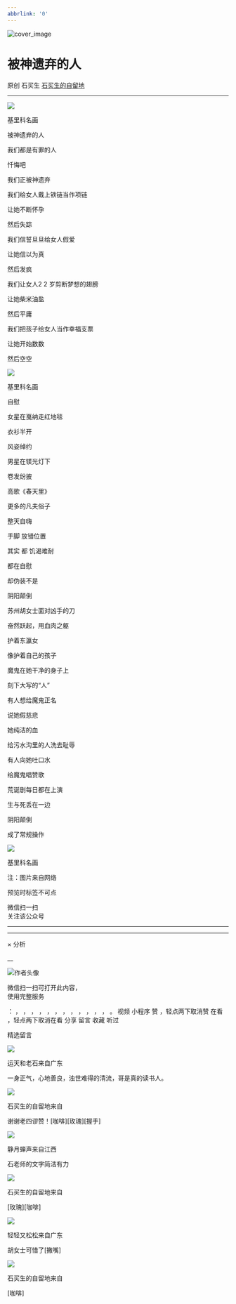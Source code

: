 ```yaml
---
abbrlink: '0'
---
```

![cover_image](https://mmbiz.qpic.cn/sz_mmbiz_jpg/hVNLue76Eh8WD7v2maUjiaSEXRdCiaVAvXTq2KOgrms0tCW9oryMia2BVkz4iaWEjW3ykpCsGvDkO49MnQGjphUCkA/0?wx_fmt=jpeg)

#  被神遗弃的人

原创  石买生  [ 石买生的自留地 ](javascript:void\(0\);)

__ _ _ _ _

![](https://mmbiz.qpic.cn/sz_mmbiz_jpg/hVNLue76Eh8WD7v2maUjiaSEXRdCiaVAvXoyibectT1MCfmI52Ox990Bvib7pxpibRXqPOEyd5hQHxibT2n0iaXiczbcQg/640?wx_fmt=jpeg)

基里科名画

  

被神遗弃的人

我们都是有罪的人

忏悔吧

我们正被神遗弃

我们给女人戴上铁链当作项链

让她不断怀孕

然后失踪

我们信誓旦旦给女人假爱

让她信以为真

然后发疯

我们让女人2  2  岁剪断梦想的翅膀

让她柴米油盐

然后平庸

我们把孩子给女人当作幸福支票

让她开始数数

然后空空

![](https://mmbiz.qpic.cn/sz_mmbiz_jpg/hVNLue76Eh8WD7v2maUjiaSEXRdCiaVAvXksZXs3zlsibGEH1rqdu57g6E01nsassjy8Ez4wKrCiayGvT9hgwC27PQ/640?wx_fmt=jpeg)

基里科名画

自慰

女星在戛纳走红地毯

衣衫半开

风姿绰约

男星在镁光灯下

卷发纷披

高歌《春天里》

更多的凡夫俗子

整天自嗨

手脚  放错位置

其实  都  饥渴难耐

都在自慰

却伪装不是

  

阴阳颠倒

苏州胡女士面对凶手的刀

奋然跃起，用血肉之躯

护着东瀛女

像护着自己的孩子

魔鬼在她干净的身子上

刻下大写的“人”

有人想给魔鬼正名

说她假慈悲

她纯洁的血

给污水沟里的人洗去耻辱

有人向她吐口水

给魔鬼唱赞歌

荒诞剧每日都在上演

生与死丢在一边

阴阳颠倒

成了常规操作

  

![](https://mmbiz.qpic.cn/sz_mmbiz_jpg/hVNLue76Eh8WD7v2maUjiaSEXRdCiaVAvXBMR19ibHd8owu28HaXAFPVtorfUngukyrwgZaWIFRoLXrSdpbPgqOng/640?wx_fmt=jpeg)

基里科名画

  

注：图片来自网络

预览时标签不可点

微信扫一扫  
关注该公众号





****



****



×  分析

__

![作者头像](http://mmbiz.qpic.cn/mmbiz_png/hVNLue76EhibricgkQZeT964ria54dgJkqVBX9ibyvn7PmGOltlupHdVshOibeQZDSypqiaIBNKdw8cwXfXfBZkPVgVg/0?wx_fmt=png)

微信扫一扫可打开此内容，  
使用完整服务

：  ，  ，  ，  ，  ，  ，  ，  ，  ，  ，  ，  ，  。  视频  小程序  赞  ，轻点两下取消赞  在看  ，轻点两下取消在看
分享  留言  收藏  听过

精选留言

![](http://wx.qlogo.cn/mmopen/Tk1iciaI19LTbGwT9QLJXdZ7KuqBwe4wnvDxI2oaRZ9cgdkUSDhW7icDLqPrWib2KPTia1qSslgrrdlvOU18ZWfVd5DTzOo2jlAAm0qTAfnIoVic2ZG6S41IWjhjIkyBYk8M4r/64)

运天和老石来自广东

一身正气，心地善良，浊世难得的清流，哥是真的读书人。

![](http://wx.qlogo.cn/mmhead/Q3auHgzwzM4ELPv9zSiaIDouClt0fOcfibXKFibPXptvGvnLVF6qUCyQg/64)

石买生的自留地来自

谢谢老四谬赞！[咖啡][玫瑰][握手]

![](http://wx.qlogo.cn/mmopen/PiajxSqBRaEIrHsYPEJicGrcXI2cqOENGbS0ubenE7rUWZPwNxrrJUDrSuCcYXPCdqqaIYRSrviaC8U9qtaXMZGWe9DfUKKfPOGKa5nW6WmEvbTZraibJTaKhibsorHBvZkNH/64)

静月蝉声来自江西

石老师的文字简洁有力

![](http://wx.qlogo.cn/mmhead/Q3auHgzwzM4ELPv9zSiaIDouClt0fOcfibXKFibPXptvGvnLVF6qUCyQg/64)

石买生的自留地来自

[玫瑰][咖啡]

![](http://wx.qlogo.cn/mmopen/PiajxSqBRaEI7FZVbPMib140NyhaI5hD5V2IRevUPQhtYv47Kny3oav5UwNhQsicGg3Flv1bMaSTPRktQ7Yz9XhxvObRrxX6HDCvtb5nKBSub0iaVRDR26g6dUGnEj227LOY/64)

轻轻又松松来自广东

胡女士可惜了[撇嘴]

![](http://wx.qlogo.cn/mmhead/Q3auHgzwzM4ELPv9zSiaIDouClt0fOcfibXKFibPXptvGvnLVF6qUCyQg/64)

石买生的自留地来自

[咖啡]

